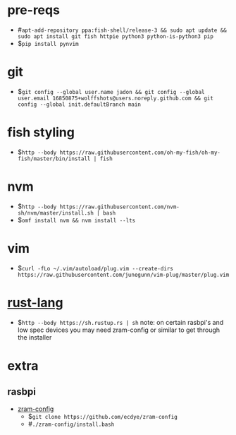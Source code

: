 # pre-reqs
- #`apt-add-repository ppa:fish-shell/release-3 && sudo apt update && sudo apt install git fish httpie python3 python-is-python3 pip`
- $`pip install pynvim`

# git
- $`git config --global user.name jadon && git config --global user.email 16850875+wolffshots@users.noreply.github.com && git config --global init.defaultBranch main`

# fish styling
- $`http --body https://raw.githubusercontent.com/oh-my-fish/oh-my-fish/master/bin/install | fish`

# nvm
- $`http --body https://raw.githubusercontent.com/nvm-sh/nvm/master/install.sh | bash`
- $`omf install nvm && nvm install --lts`

# vim
- $`curl -fLo ~/.vim/autoload/plug.vim --create-dirs https://raw.githubusercontent.com/junegunn/vim-plug/master/plug.vim`

# [rust-lang](https://www.rust-lang.org/learn/get-started)
- $`http --body https://sh.rustup.rs | sh`
note: on certain rasbpi's and low spec devices you may need zram-config or similar to get through the installer

# extra
## rasbpi
- [zram-config](https://github.com/ecdye/zram-config) 
    - $`git clone https://github.com/ecdye/zram-config`
    - #`./zram-config/install.bash` 

